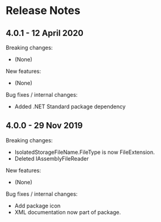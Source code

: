 # Release Notes

## 4.0.1 - 12 April 2020

Breaking changes:
- (None)

New features:
- (None)

Bug fixes / internal changes:
- Added .NET Standard package dependency

## 4.0.0 - 29 Nov 2019

Breaking changes:
* IsolatedStorageFileName.FileType is now FileExtension.
* Deleted IAssemblyFileReader

New features:
* (None)

Bug fixes / internal changes:
* Add package icon
* XML documentation now part of package.
